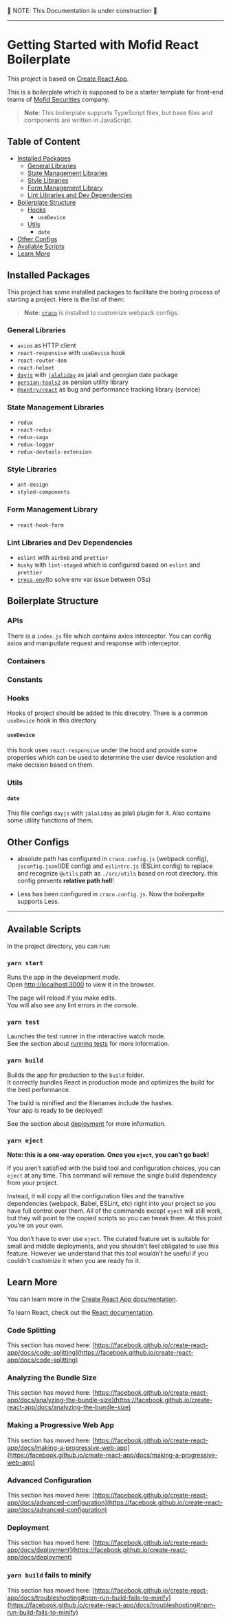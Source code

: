 🚧 NOTE: This Documentation is under construction 🚧

---

# Getting Started with Mofid React Boilerplate

This project is based on [Create React App](https://github.com/facebook/create-react-app).

This is a boilerplate which is supposed to be a starter template for front-end teams of [Mofid Securities](emofid.ir) company.

> **Note**: This boilerplate supports TypeScript files, but base files and components are written in JavaScript.

## Table of Content

- [Installed Packages](#Installed-Packages)
  - [General Libraries](#General-Libraries)
  - [State Management Libraries](#State-Management-Libraries)
  - [Style Libraries](#Style-Libraries)
  - [Form Management Library](#Form-Management-Library)
  - [Lint Libraries and Dev Dependencies](#Lint-Libraries-and-Dev-Dependencies)
- [Boilerplate Structure](#Boilerplate-Structure)
  - [Hooks](#Hooks)
    - `useDevice`
  - [Utils](#Utils)
    - `date`
- [Other Configs](#Other-Configs)
- [Available Scripts](#Available-Scripts)
- [Learn More](#Learn-More)

## Installed Packages

This project has some installed packages to facilitate the boring process of starting a project. Here is the list of them:

> **Note**: [`craco`](https://www.npmjs.com/package/@craco/craco) is installed to customize webpack configs.

### General Libraries

- `axios` as HTTP client
- `react-responsive` with `useDevice` hook
- `react-router-dom`
- `react-helmet`
- [`dayjs`](https://www.npmjs.com/package/dayjs) with [`jalaliday`](https://www.npmjs.com/package/jalaliday) as jalali and georgian date package
- [`persian-tools2`](https://www.npmjs.com/package/persian-tools2) as persian utility library
- [`@sentry/react`](https://www.npmjs.com/package/@sentry/react) as bug and performance tracking library (service)

### State Management Libraries

- `redux`
- `react-redux`
- `redux-saga`
- `redux-logger`
- `redux-devtools-extension`

### Style Libraries

- `ant-design`
- `styled-components`

### Form Management Library

- `react-hook-form`

### Lint Libraries and Dev Dependencies

- `eslint` with `airbnb` and `prettier`
- `husky` with `lint-staged` which is configured based on `eslint` and `prettier`
- [`cross-env`](https://www.npmjs.com/package/cross-env)(to solve env var issue between OSs)

## Boilerplate Structure

### APIs

There is a `index.js` file which contains axios interceptor. You can config axios and maniputlate request and response with interceptor.

### Containers

### Constants

### Hooks

Hooks of project should be added to this direcotry. There is a common `useDevice` hook in this directory

#### `useDevice`

this hook uses `react-responsive` under the hood and provide some properties which can be used to determine the user device resolution and make decision based on them.

### Utils

#### `date`

This file configs `dayjs` with `jalaliday` as jalali plugin for it. Also contains some utility functions of them.

## Other Configs

- absolute path has configured in `craco.config.js` (webpack config), `jsconfig.json`(IDE config) and `eslintrc.js` (ESLint config) to replace and recognize `@utils` path as `./src/utils` based on root directory. this config prevents **relative path hell**!

- Less has been configured in `craco.config.js`. Now the boilerpalte supports Less.

---

## Available Scripts

In the project directory, you can run:

### `yarn start`

Runs the app in the development mode.\
Open [http://localhost:3000](http://localhost:3000) to view it in the browser.

The page will reload if you make edits.\
You will also see any lint errors in the console.

### `yarn test`

Launches the test runner in the interactive watch mode.\
See the section about [running tests](https://facebook.github.io/create-react-app/docs/running-tests) for more information.

### `yarn build`

Builds the app for production to the `build` folder.\
It correctly bundles React in production mode and optimizes the build for the best performance.

The build is minified and the filenames include the hashes.\
Your app is ready to be deployed!

See the section about [deployment](https://facebook.github.io/create-react-app/docs/deployment) for more information.

### `yarn eject`

**Note: this is a one-way operation. Once you `eject`, you can’t go back!**

If you aren’t satisfied with the build tool and configuration choices, you can `eject` at any time. This command will remove the single build dependency from your project.

Instead, it will copy all the configuration files and the transitive dependencies (webpack, Babel, ESLint, etc) right into your project so you have full control over them. All of the commands except `eject` will still work, but they will point to the copied scripts so you can tweak them. At this point you’re on your own.

You don’t have to ever use `eject`. The curated feature set is suitable for small and middle deployments, and you shouldn’t feel obligated to use this feature. However we understand that this tool wouldn’t be useful if you couldn’t customize it when you are ready for it.

## Learn More

You can learn more in the [Create React App documentation](https://facebook.github.io/create-react-app/docs/getting-started).

To learn React, check out the [React documentation](https://reactjs.org/).

### Code Splitting

This section has moved here: [https://facebook.github.io/create-react-app/docs/code-splitting](https://facebook.github.io/create-react-app/docs/code-splitting)

### Analyzing the Bundle Size

This section has moved here: [https://facebook.github.io/create-react-app/docs/analyzing-the-bundle-size](https://facebook.github.io/create-react-app/docs/analyzing-the-bundle-size)

### Making a Progressive Web App

This section has moved here: [https://facebook.github.io/create-react-app/docs/making-a-progressive-web-app](https://facebook.github.io/create-react-app/docs/making-a-progressive-web-app)

### Advanced Configuration

This section has moved here: [https://facebook.github.io/create-react-app/docs/advanced-configuration](https://facebook.github.io/create-react-app/docs/advanced-configuration)

### Deployment

This section has moved here: [https://facebook.github.io/create-react-app/docs/deployment](https://facebook.github.io/create-react-app/docs/deployment)

### `yarn build` fails to minify

This section has moved here: [https://facebook.github.io/create-react-app/docs/troubleshooting#npm-run-build-fails-to-minify](https://facebook.github.io/create-react-app/docs/troubleshooting#npm-run-build-fails-to-minify)
